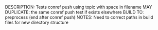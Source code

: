 DESCRIPTION: Tests conref push using topic with space in filename
MAY DUPLICATE: the same conref push test if exists elsewhere
BUILD TO: preprocess (end after conref push)
NOTES: Need to correct paths in build files for new directory structure